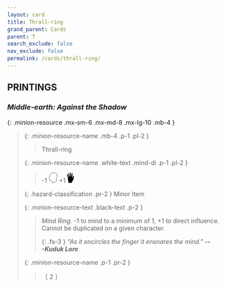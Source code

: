 ```yaml
---
layout: card
title: Thrall-ring
grand_parent: Cards
parent: T
search_exclude: false
nav_exclude: false
permalink: /cards/thrall-ring/
---
```


## PRINTINGS


### _Middle-earth: Against the Shadow_

{: .minion-resource .mx-sm-6 .mx-md-8 .mx-lg-10 .mb-4 }
> {: .minion-resource-name .mb-4 .p-1 .pl-2 }
> > <div class="hazard-mp"></div>
> > <div class="card-name">Thrall-ring</div>
>
> {: .minion-resource-name .white-text .mind-di .p-1 .pl-2 }
> > -1 ![](/assets/images/mind.svg) +1![](/assets/images/di.svg)
>
> {: .hazard-classification .pr-2 }
> Minor Item
>
> {: .minion-resource-text .black-text .p-2 }
> > _Mind Ring._ -1 to mind to a minimum of 1, +1 to direct influence. Cannot be duplicated on a given character. 
> > 
> > {: .fs-3 } 
> > _“As it encircles the finger it ensnares the mind."_ ***---&#65279;Kuduk&nbsp;Lore*** 
> 
> {: .minion-resource-name .p-1 .pr-2 }
> > <div class="card-shield"></div>
> > <div class="card-corruption-white">〔 2 〕</div>

